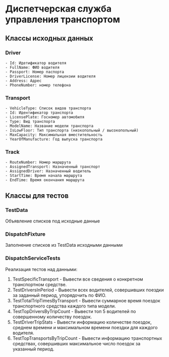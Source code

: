 # Диспетчерская служба управления транспортом

## Классы исходных данных

### Driver
	- Id: Идетификатор водителя
	- FullName: ФИО водителя
	- Passport: Номер паспорта
	- DriverLicense: Номер лицензии водителя
	- Address: Адрес
	- PhoneNumber: номер телефона

### Transport
	- VehicleType: Список видов транспорта
	- Id: Идентификатор транспорта
	- LicensePlate: Госномер автомобиля
	- Type: Вид транспорта
	- ModelName: Название модели транспорта
	- IsLowFloor: Тип транспорта (низкопольный / высокопольный)
	- MaxCapacity: Максимальная вместительность
	- YearOfManufacture: Год выпуска транспорта

### Track
	- RouteNumber: Номер маршрута
	- AssignedTransport: Назначенный транспорт
	- AssignedDriver: Назначенный водитель
	- StartTime: Время начала маршрута
	- EndTime: Время окончания маршрута

## Классы для тестов

### TestData
Объявление списков под исходные данные

### DispatchFixture
Заполнение списков из TestData исходными данными

### DispatchServiceTests
Реализация тестов над данными:
1) TestSpecificTransport - Вывести все сведения о конкретном транспортном средстве.
2) TestDriversInPeriod - Вывести всех водителей, совершивших поездки за заданный период, упорядочить по ФИО.
3) TestTotalTripTimesByTransport - Вывести суммарное время поездок транспортного средства каждого типа модели.
4) TestTopDriversByTripCount - Вывести топ 5 водителей по совершенному количеству поездок.
5) TestDriverTripStats - Вывести информацию количестве поездок, среднем времени и максимальном времени поездки для каждого водителя.
6) TestTopTransportsByTripCount - Вывести информацию транспортных средствах, совершивших максимальное число поездок за указанный период.
